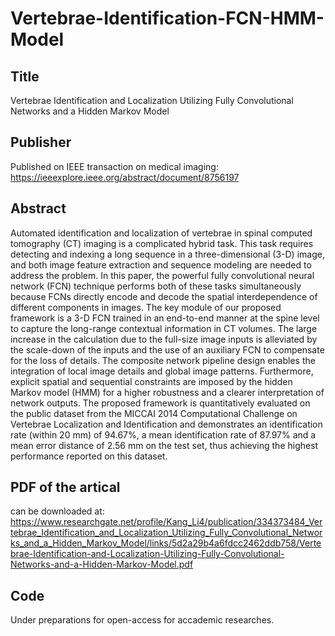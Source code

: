 # Vertebrae-Identification-FCN-HMM-Model
## Title 
Vertebrae Identification and Localization Utilizing Fully Convolutional Networks and a Hidden Markov Model  

## Publisher
Published on IEEE transaction on medical imaging: https://ieeexplore.ieee.org/abstract/document/8756197

## Abstract  
Automated identification and localization of vertebrae in spinal computed tomography (CT) imaging is a complicated hybrid task. This task requires detecting and indexing a long sequence in a three-dimensional (3-D) image, and both image feature extraction and sequence modeling are needed to address the problem. In this paper, the powerful fully convolutional neural network (FCN) technique performs both of these tasks simultaneously because FCNs directly encode and decode the spatial interdependence of different components in images. The key module of our proposed framework is a 3-D FCN trained in an end-to-end manner at the spine level to capture the long-range contextual information in CT volumes. The large increase in the calculation due to the full-size image inputs is alleviated by the scale-down of the inputs and the use of an auxiliary FCN to compensate for the loss of details. The composite network pipeline design enables the integration of local image details and global image patterns. Furthermore, explicit spatial and sequential constraints are imposed by the hidden Markov model (HMM) for a higher robustness and a clearer interpretation of network outputs. The proposed framework is quantitatively evaluated on the public dataset from the MICCAI 2014 Computational Challenge on Vertebrae Localization and Identification and demonstrates an identification rate (within 20 mm) of 94.67%, a mean identification rate of 87.97% and a mean error distance of 2.56 mm on the test set, thus achieving the highest performance reported on this dataset.

## PDF of the artical   
can be downloaded at:   
https://www.researchgate.net/profile/Kang_Li4/publication/334373484_Vertebrae_Identification_and_Localization_Utilizing_Fully_Convolutional_Networks_and_a_Hidden_Markov_Model/links/5d2a29b4a6fdcc2462ddb758/Vertebrae-Identification-and-Localization-Utilizing-Fully-Convolutional-Networks-and-a-Hidden-Markov-Model.pdf

## Code   
Under preparations for open-access for accademic researches.
